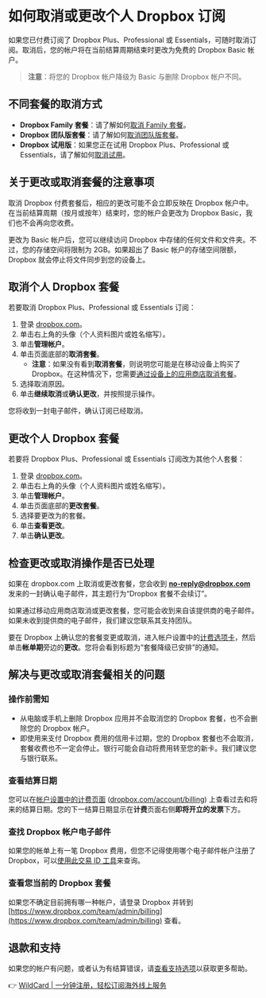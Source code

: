 # 如何取消或更改个人 Dropbox 订阅

如果您已付费订阅了 Dropbox Plus、Professional 或 Essentials，可随时取消订阅。取消后，您的帐户将在当前结算周期结束时更改为免费的 Dropbox Basic 帐户。

> **注意**：将您的 Dropbox 帐户降级为 Basic 与删除 Dropbox 帐户不同。

## 不同套餐的取消方式

- **Dropbox Family 套餐**：请了解如何[取消 Family 套餐](https://help.dropbox.com/plans/cancel-family-plan)。
- **Dropbox 团队版套餐**：请了解如何[取消团队版套餐](https://help.dropbox.com/plans/cancel-team-subscription)。
- **Dropbox 试用版**：如果您正在试用 Dropbox Plus、Professional 或 Essentials，请了解如何[取消试用](https://help.dropbox.com/plans/cancel-free-trial)。

## 关于更改或取消套餐的注意事项

取消 Dropbox 付费套餐后，相应的更改可能不会立即反映在 Dropbox 帐户中。在当前结算周期（按月或按年）结束时，您的帐户会更改为 Dropbox Basic，我们也不会再向您收费。

更改为 Basic 帐户后，您可以继续访问 Dropbox 中存储的任何文件和文件夹。不过，您的存储空间将限制为 2GB。如果超出了 Basic 帐户的存储空间限额，Dropbox 就会停止将文件同步到您的设备上。

## 取消个人 Dropbox 套餐

若要取消 Dropbox Plus、Professional 或 Essentials 订阅：

1. 登录 [dropbox.com](https://www.dropbox.com/login)。
2. 单击右上角的头像（个人资料图片或姓名缩写）。
3. 单击**管理帐户**。
4. 单击页面底部的**取消套餐**。
   - **注意**：如果没有看到**取消套餐**，则说明您可能是在移动设备上购买了 Dropbox。在这种情况下，您需要[通过设备上的应用商店取消套餐](https://help.dropbox.com/plans/cancel-mobile)。
5. 选择取消原因。
6. 单击**继续取消**或**确认更改**，并按照提示操作。

您将收到一封电子邮件，确认订阅已经取消。

## 更改个人 Dropbox 套餐

若要将 Dropbox Plus、Professional 或 Essentials 订阅改为其他个人套餐：

1. 登录 [dropbox.com](https://www.dropbox.com/login)。
2. 单击右上角的头像（个人资料图片或姓名缩写）。
3. 单击**管理帐户**。
4. 单击页面底部的**更改套餐**。
5. 选择要更改为的套餐。
6. 单击**查看更改**。
7. 单击**确认更改**。

## 检查更改或取消操作是否已处理

如果在 dropbox.com 上取消或更改套餐，您会收到 **no-reply@dropbox.com** 发来的一封确认电子邮件，其主题行为“Dropbox 套餐不会续订”。

如果通过移动应用商店取消或更改套餐，您可能会收到来自该提供商的电子邮件。如果未收到提供商的电子邮件，我们建议您联系其支持团队。

要在 Dropbox 上确认您的套餐变更或取消，进入帐户设置中的[计费选项卡](http://dropbox.com/account/billing)，然后单击**帐单期**旁边的**更改**。您将会看到标题为“套餐降级已安排”的通知。

## 解决与更改或取消套餐相关的问题

### 操作前需知

- 从电脑或手机上删除 Dropbox 应用并不会取消您的 Dropbox 套餐，也不会删除您的 Dropbox 帐户。
- 即使用来支付 Dropbox 费用的信用卡过期，您的 Dropbox 套餐也不会取消，套餐收费也不一定会停止。银行可能会自动将费用转至您的新卡。我们建议您与银行联系。

### 查看结算日期

您可以在[帐户设置中的计费页面](https://help.dropbox.com/billing/invoices-receipts) ([dropbox.com/account/billing](https://www.dropbox.com/account/billing)) 上查看过去和将来的结算日期。您的下一结算日期显示在**计费**页面右侧**即将开立的发票**下方。

### 查找 Dropbox 帐户电子邮件

如果您的帐单上有一笔 Dropbox 费用，但您不记得使用哪个电子邮件帐户注册了 Dropbox，可以[使用此交易 ID 工具](https://www.dropbox.com/payments/find_receipt)来查询。

### 查看您当前的 Dropbox 套餐

如果您不确定目前拥有哪一种帐户，请登录 Dropbox 并转到 [https://www.dropbox.com/team/admin/billing](https://www.dropbox.com/team/admin/billing) 查看。

## 退款和支持

如果您的帐户有问题，或者认为有结算错误，请[查看支持选项](https://www.dropbox.com/support)以获取更多帮助。

👉 [WildCard | 一分钟注册，轻松订阅海外线上服务](https://bbtdd.com/WildCard)